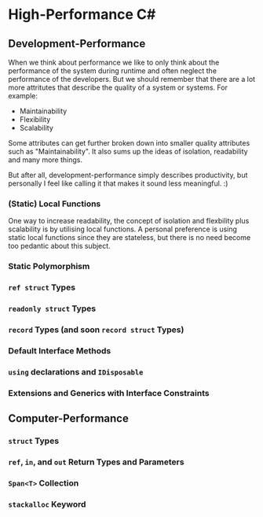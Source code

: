 # High-Performance C#

<script>
    import Highlight from "svelte-highlight";
    import csharp from "svelte-highlight/languages/csharp";
    import "../../../styles/highlight-default.css"

    const chsharpLocalFunctionExampleBefore = 
"public void Update() {\n\
    Vector3 inputDirection = Vector3.zero;\n\
    if(Input.GetKey(left)) {\n\
        inputDirection += Vector3.Left;\n\
    }\n\
    if(Input.GetKey(right)) {\n\
        inputDirection += Vector3.right;\n\
    }\n\
    if(Input.GetKey(up)) {\n\
        inputDirection += Vector3.up;\n\
    }\n\
    if(Input.GetKey(down)) {\n\
        inputDirection += Vector3.down;\n\
    }\n\
    inputDirection.Normalize();\n\
\n\
    var velocity = inputDirection * speed;\n\
\n\
    velocity += gravity;\n\
    velocity *= Time.deltaTime;\n\
\n\
    var nextPosition = transform.position + velocity;\n\
    \n\
    if (nextPosition.x < 0 || nextPosition.x > Screen.Width) {\n\
        velocity.x = 0.0f;\n\
    ]\n\
    if (nextPosition.y < 0 || nextPosition.y > Screen.Height) {\n\
        velocity.y = 0.0f;\n\
    ]\n\
\n\
\n\
    transform.position = transform.position + velocity;\n\
\n\
    // TODO: Finish up example\n\
}\
";

    const chsharpLocalFunctionExampleAfter = 
"public void Update() {\n\
static Vector3\n\
    static Vector3 GetInputDirection() {\n\
        Vector3 inputDirection = Vector3.zero;\n\
        if(Input.GetKey(left)) {\n\
            inputDirection += Vector3.Left;\n\
        }\n\
        if(Input.GetKey(right)) {\n\
            inputDirection += Vector3.right;\n\
        }\n\
        if(Input.GetKey(up)) {\n\
            inputDirection += Vector3.up;\n\
        }\n\
        if(Input.GetKey(down)) {\n\
            inputDirection += Vector3.down;\n\
        }\n\
        inputDirection.Normalize();\n\
        return inputDirection;\n\
    }\n\
\n\
    static Vector3 CalculateVelocity(Vector3 input, float speed, float deltaTime) {\n\
        var velocity = input * speed;\n\
        return velocity * deltaTime;\n\
    }\n\
\n\
    Vector3 inputDirection = GetInputDirection();\n\
    Vector3 velocity = CalculateVelocity(inputDirection, speed, Time.deltaTime);\n\
}\
";
</script>


## Development-Performance

When we think about performance we like to only think about the performance of the system during runtime and often neglect the performance of the developers. But we should remember that there are a lot more attritutes that describe the quality of a system or systems. For example: 

* Maintainability
* Flexibility
* Scalability

Some attributes can get further broken down into smaller quality attributes such as "Maintainability". It also sums up the ideas of isolation, readability and many more things.

But after all, development-performance simply describes productivity, but personally I feel like calling it that makes it sound less meaningful. :)

### (Static) Local Functions

One way to increase readability, the concept of isolation and flexbility plus scalability is by utilising local functions. A personal preference is using static local functions since they are stateless, but there is no need become too pedantic about this subject.

<Highlight language={csharp} code={chsharpLocalFunctionExampleBefore}/>

<Highlight language={csharp} code={chsharpLocalFunctionExampleAfter}/>

### Static Polymorphism

### `ref struct` Types

### `readonly struct` Types

### `record` Types (and soon `record struct` Types)

### Default Interface Methods

### `using` declarations and `IDisposable`

### Extensions and Generics with Interface Constraints

## Computer-Performance

### `struct` Types

### `ref`, `in`, and `out` Return Types and Parameters

### `Span<T>` Collection

### `stackalloc` Keyword

